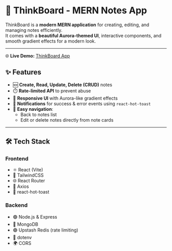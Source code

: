# 📝 ThinkBoard - MERN Notes App

ThinkBoard is a **modern MERN application** for creating, editing, and managing notes efficiently.  
It comes with a **beautiful Aurora-themed UI**, interactive components, and smooth gradient effects for a modern look.  

---
🌐 **Live Demo:** [ThinkBoard App](https://thinkboard-kv8n.onrender.com/)


## ✨ Features

- 🆕 **Create, Read, Update, Delete (CRUD)** notes  
- ⏱️ **Rate-limited API** to prevent abuse  
- 📱 **Responsive UI** with Aurora-like gradient effects  
- 🔔 **Notifications** for success & error events using `react-hot-toast`  
- 🔄 **Easy navigation**:
  - Back to notes list  
  - Edit or delete notes directly from note cards  

---

## 🛠️ Tech Stack

### Frontend
- ⚛️ React (Vite)  
- 🎨 TailwindCSS  
- 🌐 React Router  
- 📡 Axios  
- 🔔 react-hot-toast  

### Backend
- 🟢 Node.js & Express  
- 🍃 MongoDB  
- 🟣 Upstash Redis (rate limiting)  
- 🔑 dotenv  
- 🌍 CORS  











